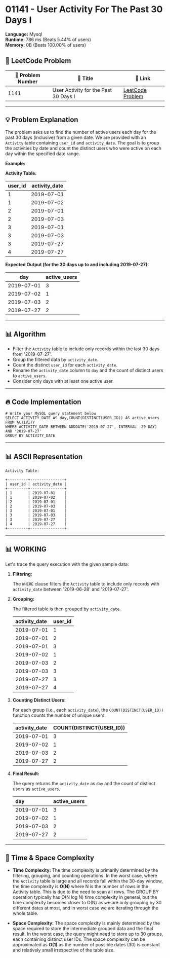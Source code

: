 # 01141 - User Activity For The Past 30 Days I
    
**Language:** Mysql  
**Runtime:** 786 ms (Beats 5.44% of users)  
**Memory:** 0B (Beats 100.00% of users)  

## 📝 **LeetCode Problem**

| 🔢 Problem Number | 📌 Title                         | 🔗 Link                                                              |
|------------------|----------------------------------|----------------------------------------------------------------------|
| 1141             | User Activity for the Past 30 Days I | [LeetCode Problem](https://leetcode.com/problems/user-activity-for-the-past-30-days-i/) |

---

## 💡 **Problem Explanation**

The problem asks us to find the number of active users each day for the past 30 days (inclusive) from a given date. We are provided with an `Activity` table containing `user_id` and `activity_date`. The goal is to group the activities by date and count the distinct users who were active on each day within the specified date range.

**Example:**

**Activity Table:**

| user_id | activity_date |
|---------|---------------|
| 1       | 2019-07-01    |
| 1       | 2019-07-02    |
| 2       | 2019-07-01    |
| 2       | 2019-07-03    |
| 3       | 2019-07-01    |
| 3       | 2019-07-03    |
| 3       | 2019-07-27    |
| 4       | 2019-07-27    |

**Expected Output (for the 30 days up to and including 2019-07-27):**

| day        | active_users |
|------------|--------------|
| 2019-07-01 | 3            |
| 2019-07-02 | 1            |
| 2019-07-03 | 2            |
| 2019-07-27 | 2            |

---

## 📊 **Algorithm**

*   Filter the `Activity` table to include only records within the last 30 days from '2019-07-27'.
*   Group the filtered data by `activity_date`.
*   Count the distinct `user_id` for each `activity_date`.
*   Rename the `activity_date` column to `day` and the count of distinct users to `active_users`.
*   Consider only days with at least one active user.

---

## 🔥 **Code Implementation**

```mysql
# Write your MySQL query statement below
SELECT ACTIVITY_DATE AS day,COUNT(DISTINCT(USER_ID)) AS active_users
FROM ACTIVITY
WHERE ACTIVITY_DATE BETWEEN ADDDATE('2019-07-27', INTERVAL -29 DAY) AND '2019-07-27'
GROUP BY ACTIVITY_DATE
```

---

## 📊 **ASCII Representation**

```
Activity Table:

+---------+---------------+
| user_id | activity_date |
+---------+---------------+
| 1       | 2019-07-01    |
| 1       | 2019-07-02    |
| 2       | 2019-07-01    |
| 2       | 2019-07-03    |
| 3       | 2019-07-01    |
| 3       | 2019-07-03    |
| 3       | 2019-07-27    |
| 4       | 2019-07-27    |
+---------+---------------+
```

---

## 📊 **WORKING**

Let's trace the query execution with the given sample data:

1.  **Filtering:**

    The `WHERE` clause filters the `Activity` table to include only records with `activity_date` between '2019-06-28' and '2019-07-27'.

2.  **Grouping:**

    The filtered table is then grouped by `activity_date`.

    | activity\_date | user\_id |
    | :------------- | :------- |
    | 2019-07-01     | 1        |
    | 2019-07-01     | 2        |
    | 2019-07-01     | 3        |
    | 2019-07-02     | 1        |
    | 2019-07-03     | 2        |
    | 2019-07-03     | 3        |
    | 2019-07-27     | 3        |
    | 2019-07-27     | 4        |

3.  **Counting Distinct Users:**

    For each group (i.e., each `activity_date`), the `COUNT(DISTINCT(USER_ID))` function counts the number of unique users.

    | activity\_date | COUNT(DISTINCT(USER\_ID)) |
    | :------------- | :------------------------- |
    | 2019-07-01     | 3                          |
    | 2019-07-02     | 1                          |
    | 2019-07-03     | 2                          |
    | 2019-07-27     | 2                          |

4.  **Final Result:**

    The query returns the `activity_date` as `day` and the count of distinct users as `active_users`.

    | day        | active\_users |
    | :--------- | :------------ |
    | 2019-07-01 | 3             |
    | 2019-07-02 | 1             |
    | 2019-07-03 | 2             |
    | 2019-07-27 | 2             |

---

## 🚀 **Time & Space Complexity**

*   **Time Complexity:** The time complexity is primarily determined by the filtering, grouping, and counting operations.  In the worst case, where the `Activity` table is large and all records fall within the 30-day window, the time complexity is **O(N)** where N is the number of rows in the Activity table.  This is due to the need to scan all rows.  The GROUP BY operation typically has O(N log N) time complexity in general, but the time complexity becomes closer to O(N) as we are only grouping by 30 different dates at most, and in worst case we are iterating through the whole table.

*   **Space Complexity:** The space complexity is mainly determined by the space required to store the intermediate grouped data and the final result. In the worst case, the query might need to store up to 30 groups, each containing distinct user IDs.  The space complexity can be approximated as **O(1)** as the number of possible dates (30) is constant and relatively small irrespective of the table size.
    